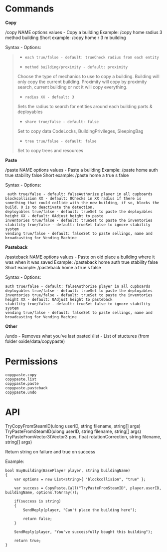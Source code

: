 # Commands
**Copy**

/copy NAME options values - Copy a building
Example: /copy home radius 3 method building
Short example: /copy home r 3 m building

Syntax - Options:

> *     each true/false - default: trueCheck radius from each entity
> *     method building/proximity - default: proximity
> Choose the type of mechanics to use to copy a building.
> Building will only copy the current building.
> Proximity will copy by proximity search, current building or not it will copy everything.
> *     radius XX - default: 3
> Sets the radius to search for entities around each building parts & deployables
> *     share true/false - default: false
> Set to copy data CodeLocks, BuildingPrivileges, SleepingBag
> *     tree true/false - default: false
> Set to copy trees and resources

**Paste**

/paste NAME options values - Paste a building
Example: /paste home auth true stability false
Short example: /paste home a true s false

Syntax - Options:

     auth true/false - default: falseAuthorize player in all cupboards
    blockcollision XX - default: 0Checks in XX radius if there is something that could collide with the new building, if so, blocks the build. 0 is to deactivate the detection.
    deployables true/false - default: trueSet to paste the deployables
    height XX - default: 0Adjust height to paste
    inventories true/false - default: trueSet to paste the inventories
    stability true/false - default: trueSet false to ignore stability system
    vending true/false - default: falseSet to paste sellings, name and broadcasting for Vending Machine

**Pasteback**

/pasteback NAME options values - Paste on old place a building where it was when it was saved
Example: /pasteback home auth true stability false
Short example: /pasteback home a true s false

Syntax - Options:

    auth true/false - default: falseAuthorize player in all cupboards
    deployables true/false - default: trueSet to paste the deployables
    inventories true/false - default: trueSet to paste the inventories
    height XX - default: 0Adjust height to pasteback
    stability true/false - default: trueSet false to ignore stability system
    vending true/false - default: falseSet to paste sellings, name and broadcasting for Vending Machine

**Other**

/undo - Removes what you've last pasted
/list - List of stuctures (from folder oxide/data/copypaste)

# Permissions

    copypaste.copy
    copypaste.list
    copypaste.paste
    copypaste.pasteback
    copypaste.undo

# API

TryCopyFromSteamID(ulong userID, string filename, string[] args)
TryPasteFromSteamID(ulong userID, string filename, string[] args)
TryPasteFromVector3(Vector3 pos, float rotationCorrection, string filename, string[] args)

Return string on failure and true on success

Example:

```
bool BuyBuilding(BasePlayer player, string buildingName)
{
    var options = new List<string>{ "blockcollision", "true" };

    var success = CopyPaste.Call("TryPasteFromSteamID", player.userID, buildingName, options.ToArray());

    if(success is string)
    {
        SendReply(player, "Can't place the building here");

        return false;
    }

    SendReply(player, "You've successfully bought this building");

    return true;
}
```